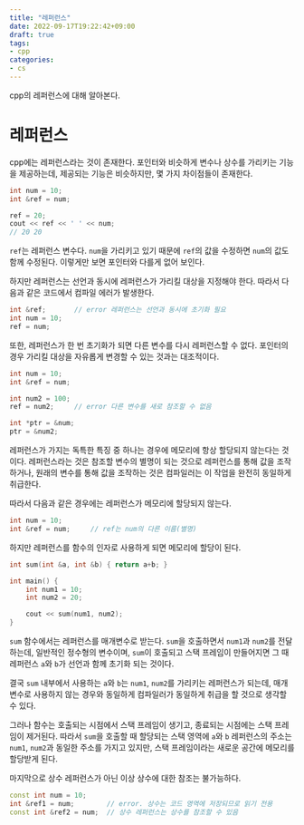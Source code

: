 ```yaml
---
title: "레퍼런스"
date: 2022-09-17T19:22:42+09:00
draft: true
tags:
- cpp
categories:
- cs
---
```

cpp의 레퍼런스에 대해 알아본다.
<!--more-->

# 레퍼런스

cpp에는 레퍼런스라는 것이 존재한다. 포인터와 비슷하게 변수나 상수를 가리키는 기능을 제공하는데, 제공되는 기능은 비슷하지만, 몇 가지 차이점들이 존재한다.

```cpp
int num = 10;
int &ref = num;

ref = 20;
cout << ref << ' ' << num;
// 20 20
```

`ref`는 레퍼런스 변수다. `num`을 가리키고 있기 때문에 `ref`의 값을 수정하면 `num`의 값도 함께 수정된다. 이렇게만 보면 포인터와 다를게 없어 보인다.

하지만 레퍼런스는 선언과 동시에 레퍼런스가 가리킬 대상을 지정해야 한다. 따라서 다음과 같은 코드에서 컴파일 에러가 발생한다.

```cpp
int &ref;       // error 레퍼런스는 선언과 동시에 초기화 필요
int num = 10;
ref = num;
```

또한, 레퍼런스가 한 번 초기화가 되면 다른 변수를 다시 레퍼런스할 수 없다. 포인터의 경우 가리킬 대상을 자유롭게 변경할 수 있는 것과는 대조적이다.

```cpp
int num = 10;
int &ref = num;

int num2 = 100;
ref = num2;     // error 다른 변수를 새로 참조할 수 없음

int *ptr = &num;
ptr = &num2;
```

레퍼런스가 가지는 독특한 특징 중 하나는 경우에 메모리에 항상 할당되지 않는다는 것이다. 레퍼런스라는 것은 참조할 변수의 별명이 되는 것으로 레퍼런스를 통해 값을 조작하거나, 원래의 변수를 통해 값을 조작하는 것은 컴파일러는 이 작업을 완전히 동일하게 취급한다.

따라서 다음과 같은 경우에는 레퍼런스가 메모리에 할당되지 않는다.

```cpp
int num = 10;
int &ref = num;     // ref는 num의 다른 이름(별명)
```

하지만 레퍼런스를 함수의 인자로 사용하게 되면 메모리에 할당이 된다.

```cpp
int sum(int &a, int &b) { return a+b; }

int main() {
    int num1 = 10;
    int num2 = 20;

    cout << sum(num1, num2);
}
```

`sum` 함수에서는 레퍼런스를 매개변수로 받는다. `sum`을 호출하면서 `num1`과 `num2`를 전달하는데, 일반적인 정수형의 변수이며, `sum`이 호출되고 스택 프레임이 만들어지면 그 때 레퍼런스 `a`와 `b`가 선언과 함께 초기화 되는 것이다.

결국 `sum` 내부에서 사용하는 `a`와 `b`는 `num1`, `num2`를 가리키는 레퍼런스가 되는데, 매개변수로 사용하지 않는 경우와 동일하게 컴파일러가 동일하게 취급을 할 것으로 생각할 수 있다.

그러나 함수는 호출되는 시점에서 스택 프레임이 생기고, 종료되는 시점에는 스택 프레임이 제거된다. 따라서 `sum`을 호출할 때 할당되는 스택 영역에 `a`와 `b` 레퍼런스의 주소는 `num1`, `num2`과 동일한 주소를 가지고 있지만, 스택 프레임이라는 새로운 공간에 메모리를 할당받게 된다.

마지막으로 상수 레퍼런스가 아닌 이상 상수에 대한 참조는 불가능하다.

```cpp
const int num = 10;
int &ref1 = num;        // error. 상수는 코드 영역에 저장되므로 읽기 전용
const int &ref2 = num;  // 상수 레퍼런스는 상수를 참조할 수 있음
```